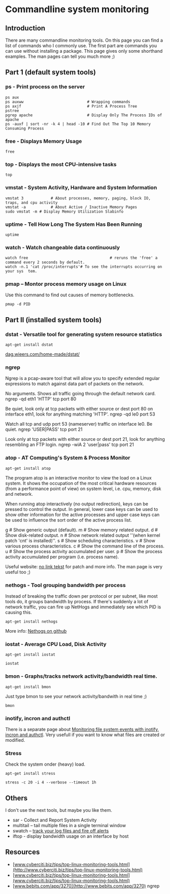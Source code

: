 # Commandline system monitoring

## Introduction

There are many commandline monitoring tools. On this page you can find a list of commands who I commonly use. The first part are commands you can use without installing a package. This page gives only some shorthand examples. The man pages can tell you much more ;)

## Part 1 (default system tools)

### ps - Print process on the server

    ps aux
    ps auxww                            # Wrapping commands
    ps axjf                             # Print A Process Tree
    pstree
    pgrep apache                        # Display Only The Process IDs of apache
    ps -auxf | sort -nr -k 4 | head -10 # Find Out The Top 10 Memory Consuming Process

### free - Displays Memory Usage

    free

### top - Displays the most CPU-intensive tasks

    top

### vmstat - System Activity, Hardware and System Information

    vmstat 3            # About processes, memory, paging, block IO, traps, and cpu activity
    vmstat -a           # About Active / Inactive Memory Pages
    sudo vmstat -m # Display Memory Utilization Slabinfo

### uptime - Tell How Long The System Has Been Running

    uptime

### watch - Watch changeable data continuously

    watch free                                    # reruns the 'free' a command every 2 seconds by default.
    watch -n.1 'cat /proc/interrupts'# To see the interrupts occurring on your sys  tem.

### pmap – Montor process memory usage on Linux

Use this command to find out causes of memory bottlenecks.

    pmap -d PID


## Part II (installed system tools)

### dstat - Versatile tool for generating system resource statistics

    apt-get install dstat

[dag.wieers.com/home-made/dstat/](http://dag.wieers.com/home-made/dstat/)

### ngrep

Ngrep is a pcap-aware tool that will allow you to specify extended regular expressions to match against data part of packets on the network.

No arguments. Shows all traffic going through the default network card.
    ngrep -qd eth1 'HTTP' tcp port 80

Be quiet, look only at tcp packets with either source or dest port 80 on interface eth1, look for anything matching 'HTTP'.
    ngrep -qd le0 port 53

Watch all tcp and udp port 53 (nameserver) traffic on interface le0. Be quiet.
    ngrep 'USER|PASS' tcp port 21

Look only at tcp packets with either source or dest port 21, look for anything resembling an FTP login.
    ngrep -wiA 2 'user|pass' tcp port 21

### atop - AT Computing's System & Process Monitor

    apt-get install atop

The program atop is an interactive monitor to view the load on a Linux system. It shows the occupation of the most critical hardware resources (from a performance point of view) on system level, i.e. cpu, memory, disk and network.

When running atop interactively (no output redirection), keys can be pressed to control the output. In general, lower case keys can be used to show other information for the active processes and upper case keys can be used to influence the sort order of the active process list.

g # Show generic output (default).
m # Show memory related output.
d # Show disk-related output.
n # Show network related output ''(when kernel patch 'cnt' is installed)''.
s # Show scheduling characteristics.
v # Show various process characteristics.
c # Show the command line of the process.
u # Show the process activity accumulated per user.
p # Show the process activity accumulated per program (i.e. process name).

Useful website: [no link tekst](http://www.atoptool.nl) for patch and more info. The man page is very useful too ;)

### nethogs - Tool grouping bandwidth per process

Instead of breaking the traffic down per protocol or per subnet, like most tools do, it groups bandwidth by process. If there's suddenly a lot of network traffic, you can fire up NetHogs and immediately see which PID is causing this.

    apt-get install nethogs

More info: [Nethogs on github](https://github.com/raboof/nethogs#readme)

###  iostat - Average CPU Load, Disk Activity

    apt-get install iostat

    iostat

### bmon - Graphs/tracks network activity/bandwidth real time.

    apt-get install bmon

Just type bmon to see your network activity/bandwith in real time ;)

    bmon

### inotify, incron and authctl

There is a separate page about [Monitoring file system events with inotify, incron and authctl](kb/129).
Very usefull if you want to know what files are created or modified.

### Stress

Check the system onder (heavy) load.

    apt-get install stress

    stress -c 20 -i 4 --verbose --timeout 1h

## Others

I don't use the next tools, but maybe you like them.

* sar - Collect and Report System Activity
* multitail – tail multiple files in a single terminal window
* swatch – [track your log files and fire off alerts](http://www.linuxjournal.com/article/4776?page=0,2)
* iftop - display bandwidth usage on an interface by host

## Resources

* [www.cyberciti.biz/tips/top-linux-monitoring-tools.html](http://www.cyberciti.biz/tips/top-linux-monitoring-tools.html)
* [www.cyberciti.biz/tips/top-linux-monitoring-tools.html](www.cyberciti.biz/tips/top-linux-monitoring-tools.html)
* [www.bebits.com/app/3270](http://www.bebits.com/app/3270) ngrep
